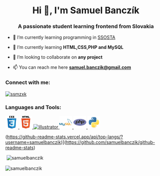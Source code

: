 <h1 align="center">Hi 👋, I'm Samuel Banczík</h1>
<h3 align="center">A passionate student learning frontend from Slovakia</h3>

- 🔭 I’m currently learning programming in [SSOSTA](https://ssosta.edupage.org/)

- 🌱 I’m currently learning **HTML,CSS,PHP and MySQL**

- 👯 I’m looking to collaborate on **any project**

- 📫 You can reach me here **samuel.banczik@gmail.com**

<h3 align="left">Connect with me:</h3>
<p align="left">
<a href="https://instagram.com/ssmzxk" target="blank"><img align="center" src="https://raw.githubusercontent.com/rahuldkjain/github-profile-readme-generator/master/src/images/icons/Social/instagram.svg" alt="ssmzxk" height="30" width="40" /></a>
</p>

<h3 align="left">Languages and Tools:</h3>
<p align="left"> <a href="https://www.w3schools.com/css/" target="_blank" rel="noreferrer"> <img src="https://raw.githubusercontent.com/devicons/devicon/master/icons/css3/css3-original-wordmark.svg" alt="css3" width="40" height="40"/> </a> <a href="https://www.w3.org/html/" target="_blank" rel="noreferrer"> <img src="https://raw.githubusercontent.com/devicons/devicon/master/icons/html5/html5-original-wordmark.svg" alt="html5" width="40" height="40"/> </a> <a href="https://www.adobe.com/in/products/illustrator.html" target="_blank" rel="noreferrer"> <img src="https://www.vectorlogo.zone/logos/adobe_illustrator/adobe_illustrator-icon.svg" alt="illustrator" width="40" height="40"/> </a> <a href="https://www.mysql.com/" target="_blank" rel="noreferrer"> <img src="https://raw.githubusercontent.com/devicons/devicon/master/icons/mysql/mysql-original-wordmark.svg" alt="mysql" width="40" height="40"/> </a> <a href="https://www.php.net" target="_blank" rel="noreferrer"> <img src="https://raw.githubusercontent.com/devicons/devicon/master/icons/php/php-original.svg" alt="php" width="40" height="40"/> </a> <a href="https://www.python.org" target="_blank" rel="noreferrer"> <img src="https://raw.githubusercontent.com/devicons/devicon/master/icons/python/python-original.svg" alt="python" width="40" height="40"/> </a> </p>

(https://github-readme-stats.vercel.app/api/top-langs/?username=samuelbanczik)](https://github.com/samuelbanczik/github-readme-stats)

<p>&nbsp;<img align="center" src="https://github-readme-stats.vercel.app/api?username=samuelbanczik&show_icons=true&locale=en" alt="samuelbanczik" /></p>

<p><img align="center" src="https://github-readme-streak-stats.herokuapp.com/?user=samuelbanczik&" alt="samuelbanczik" /></p>

